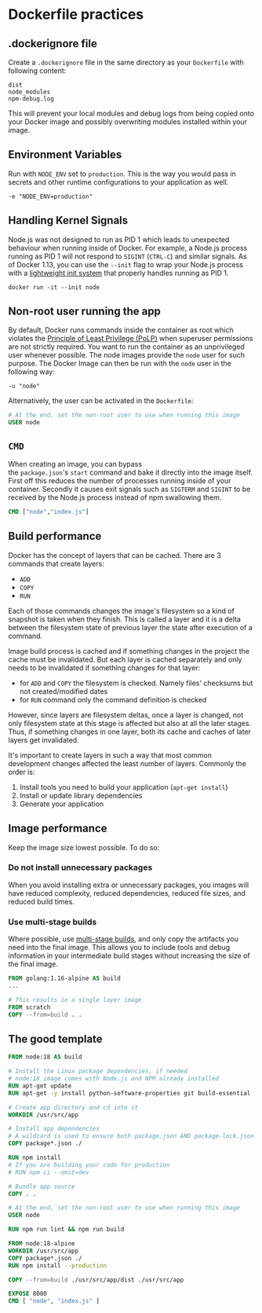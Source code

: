 # Dockerfile practices

## .dockerignore file

Create a `.dockerignore` file in the same directory as your `Dockerfile` with following content:

```
dist
node_modules
npm-debug.log
```

This will prevent your local modules and debug logs from being copied onto your Docker image and possibly overwriting modules installed within your image.

## Environment Variables

Run with `NODE_ENV` set to `production`. This is the way you would pass in secrets and other runtime configurations to your application as well.

```shell
-e "NODE_ENV=production"
```

## Handling Kernel Signals

Node.js was not designed to run as PID 1 which leads to unexpected behaviour when running inside of Docker. For example, a Node.js process running as PID 1 will not respond to `SIGINT` (`CTRL-C`) and similar signals. As of Docker 1.13, you can use the `--init` flag to wrap your Node.js process with a [lightweight init system](https://github.com/krallin/tini) that properly handles running as PID 1.

```shell
docker run -it --init node
```

## Non-root user running the app

By default, Docker runs commands inside the container as root which violates the [Principle of Least Privilege (PoLP)](https://en.wikipedia.org/wiki/Principle_of_least_privilege) when superuser permissions are not strictly required. You want to run the container as an unprivileged user whenever possible. The node images provide the `node` user for such purpose. The Docker Image can then be run with the `node` user in the following way:

```
-u "node"
```

Alternatively, the user can be activated in the `Dockerfile`:

```Dockerfile
# At the end, set the non-root user to use when running this image
USER node
```

## `CMD`

When creating an image, you can bypass the `package.json`'s `start` command and bake it directly into the image itself. First off this reduces the number of processes running inside of your container. Secondly it causes exit signals such as `SIGTERM` and `SIGINT` to be received by the Node.js process instead of npm swallowing them.

```dockerfile
CMD ["node","index.js"]
```

## Build performance

Docker has the concept of layers that can be cached. There are 3 commands that create layers:
- `ADD`
- `COPY`
- `RUN`

Each of those commands changes the image's filesystem so a kind of snapshot is taken when they finish. This is called a layer and it is a delta between the filesystem state of previous layer the state after execution of a command.

Image build process is cached and if something changes in the project the cache must be invalidated. But each layer is cached separately and only needs to be invalidated if something changes for that layer:
- for `ADD` and `COPY` the filesystem is checked. Namely files' checksums but not created/modified dates
- for `RUN` command only the command definition is checked

However, since layers are filesystem deltas, once a layer is changed, not only filesystem state at this stage is affected but also at all the later stages. Thus, if something changes in one layer, both its cache and caches of later layers get invalidated.

It's important to create layers in such a way that most common development changes affected the least number of layers. Commonly the order is:
1. Install tools you need to build your application (`apt-get install`)
2. Install or update library dependencies
3. Generate your application

## Image performance

Keep the image size lowest possible. To do so:

### Do not install unnecessary packages

When you avoid installing extra or unnecessary packages, you images will have reduced complexity, reduced dependencies, reduced file sizes, and reduced build times.

### Use multi-stage builds

Where possible, use [multi-stage builds](https://docs.docker.com/build/building/multi-stage/), and only copy the artifacts you need into the final image. This allows you to include tools and debug information in your intermediate build stages without increasing the size of the final image.

```Dockerfile
FROM golang:1.16-alpine AS build
...

# This results in a single layer image
FROM scratch
COPY --from=build . .
```

## The good template

```Dockerfile
FROM node:18 AS build

# Install the Linux package dependencies, if needed
# node:18 image comes with Node.js and NPM already installed
RUN apt-get update
RUN apt-get -y install python-software-properties git build-essential

# Create app directory and cd into it
WORKDIR /usr/src/app

# Install app dependencies
# A wildcard is used to ensure both package.json AND package-lock.json are copied
COPY package*.json ./

RUN npm install
# If you are building your code for production
# RUN npm ci --omit=dev

# Bundle app source
COPY . .

# At the end, set the non-root user to use when running this image
USER node

RUN npm run lint && npm run build

FROM node:18-alpine
WORKDIR /usr/src/app
COPY package*.json ./
RUN npm install --production

COPY --from=build ./usr/src/app/dist ./usr/src/app

EXPOSE 8080
CMD [ "node", "index.js" ]
```

